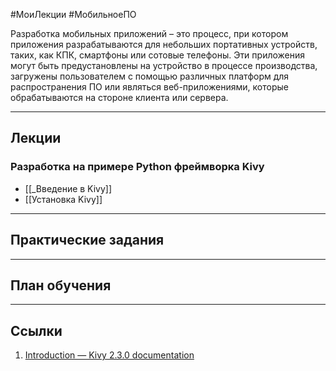 #МоиЛекции #МобильноеПО

Разработка мобильных приложений – это процесс, при котором приложения разрабатываются для небольших портативных устройств, таких, как КПК, смартфоны или сотовые телефоны. Эти приложения могут быть предустановлены на устройство в процессе производства, загружены пользователем с помощью различных платформ для распространения ПО или являться веб-приложениями, которые обрабатываются на стороне клиента или сервера.

---
## Лекции

### Разработка на примере Python фреймворка Kivy

- [[_Введение в Kivy]]
- [[Установка Kivy]]

---
## Практические задания



---
## План обучения



---
## Ссылки

1. [Introduction — Kivy 2.3.0 documentation](https://kivy.org/doc/stable/gettingstarted/intro.html#)